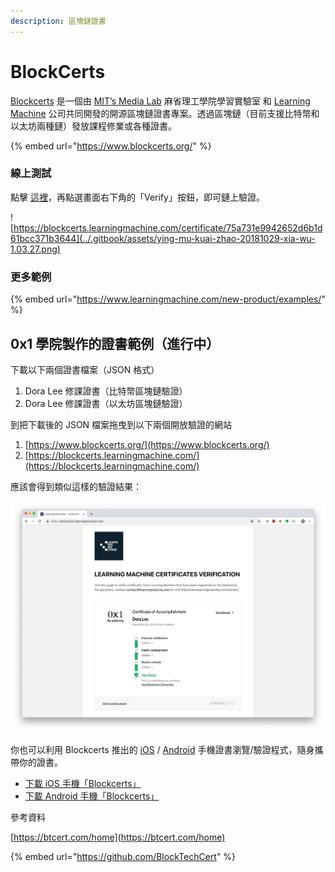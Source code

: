 ```yaml
---
description: 區塊鏈證書
---
```


# BlockCerts

[Blockcerts](https://www.blockcerts.org/) 是一個由  [MIT’s Media Lab](http://learn.media.mit.edu/) 麻省理工學院學習實驗室 和 [Learning Machine](http://www.learningmachine.com/) 公司共同開發的開源區塊鏈證書專案。透過區塊鏈（目前支援比特幣和以太坊兩種鏈）發放課程修業或各種證書。

{% embed url="https://www.blockcerts.org/" %}

### 線上測試

點擊 [這裡](https://blockcerts.learningmachine.com/certificate/75a731e9942652d6b1d61bcc371b3644)，再點選畫面右下角的「Verify」按鈕，即可鏈上驗證。

![https://blockcerts.learningmachine.com/certificate/75a731e9942652d6b1d61bcc371b3644](../.gitbook/assets/ying-mu-kuai-zhao-20181029-xia-wu-1.03.27.png)

### 更多範例

{% embed url="https://www.learningmachine.com/new-product/examples/" %}

## 0x1 學院製作的證書範例（進行中）

下載以下兩個證書檔案（JSON 格式）

1. Dora Lee 修課證書（比特幣區塊鏈驗證）
2. Dora Lee 修課證書（以太坊區塊鏈驗證）

到把下載後的 JSON 檔案拖曳到以下兩個開放驗證的網站

1. [https://www.blockcerts.org/](https://www.blockcerts.org/)
2. [https://blockcerts.learningmachine.com/](https://blockcerts.learningmachine.com/)

應該會得到類似這樣的驗證結果：

![](../.gitbook/assets/ying-mu-kuai-zhao-20181029-xia-wu-1.09.27.png)

你也可以利用 Blockcerts 推出的 [iOS](https://itunes.apple.com/us/app/blockcerts-wallet/id1146921514?mt=8) / [Android](https://play.google.com/store/apps/details?id=com.learningmachine.android.app&hl=en) 手機證書瀏覽/驗證程式，隨身攜帶你的證書。

* [下載 iOS 手機「Blockcerts」](https://itunes.apple.com/us/app/blockcerts-wallet/id1146921514?mt=8)
* [下載 Android 手機「Blockcerts」](https://play.google.com/store/apps/details?id=com.learningmachine.android.app&hl=en)

參考資料

[https://btcert.com/home](https://btcert.com/home) 

{% embed url="https://github.com/BlockTechCert" %}

